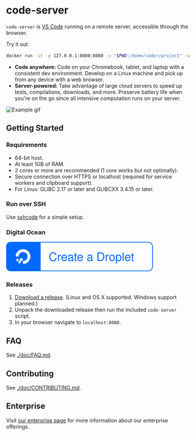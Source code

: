 # code-server

`code-server` is [VS Code](https://github.com/Microsoft/vscode) running on a
remote server, accessible through the browser.

Try it out:

```bash
docker run -it -p 127.0.0.1:8080:8080 -v "$PWD:/home/coder/project" -u "$(id -u):$(id -g)" codercom/code-server:latest
```

- **Code anywhere:** Code on your Chromebook, tablet, and laptop with a
  consistent dev environment. Develop on a Linux machine and pick up from any
  device with a web browser.
- **Server-powered:** Take advantage of large cloud servers to speed up tests,
  compilations, downloads, and more. Preserve battery life when you're on the go
  since all intensive computation runs on your server.

![Example gif](/doc/assets/code-server.gif)

## Getting Started

### Requirements

- 64-bit host.
- At least 1GB of RAM.
- 2 cores or more are recommended (1 core works but not optimally).
- Secure connection over HTTPS or localhost (required for service workers and
  clipboard support).
- For Linux: GLIBC 2.17 or later and GLIBCXX 3.4.15 or later.

### Run over SSH

Use [sshcode](https://github.com/codercom/sshcode) for a simple setup.

### Digital Ocean

[![Create a Droplet](./doc/assets/droplet.svg)](https://marketplace.digitalocean.com/apps/code-server)

### Releases

1. [Download a release](https://github.com/cdr/code-server/releases). (Linux and
   OS X supported. Windows support planned.)
2. Unpack the downloaded release then run the included `code-server` script.
3. In your browser navigate to `localhost:8080`.

## FAQ

See [./doc/FAQ.md](./doc/FAQ.md).

## Contributing

See [./doc/CONTRIBUTING.md](./doc/CONTRIBUTING.md).

## Enterprise

Visit [our enterprise page](https://coder.com) for more information about our
enterprise offerings.
